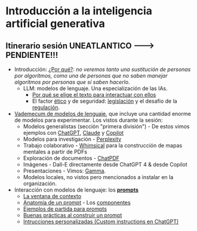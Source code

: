 # Introducción a la inteligencia artificial generativa

## Itinerario sesión UNEATLANTICO ---> PENDIENTE!!!

- Introducción: [¿Por qué?](/documentos/intro.md): *no veremos tanto una sustitución de personas por algoritmos, como una de personas que no saben manejar algoritmos por personas que sí saben hacerlo*.
  - LLM: modelos de lenguaje. Una especialización de las IAs.
    - [Por qué se elige el texto para interactuar con ellos](/documentos/LLMs.md)
    - El factor [ético](/documentos/etica@AI.md) y de seguridad: [legislación](/documentos/legislacionAI.md) y el desafio de la [regulación](/documentos/regulacionAI.md).
- [Vademecum de modelos de lenguaje](/documentos/panoramica.md), que incluye una cantidad enorme de modelos para experimentar. Los vistos durante la sesión:
  - Modelos generalistas (sección "primera división") - De estos vimos ejemplos con [ChatGPT](https://chat.openai.com/), [Claude](https://claude.ai/chats) y [Copilot](https://copilot.microsoft.com/)
  - Modelos para investigación - [Perplexity](https://www.perplexity.ai/)
  - Trabajo colaborativo - [Whimsical](https://whimsical.com/) para la construcción de mapas mentales a partir de PDFs
  - Exploración de documentos - [ChatPDF](https://www.chatpdf.com/)
  - Imágenes - Dall-E directamente desde ChatGPT 4 & desde Copilot
  - Presentaciones - Vimos: [Gamma](https://gamma.app/).
  - Modelos locales, no vistos pero mencionados a instalar en la organización.
- Interacción con modelos de lenguaje: los [**prompts**](/documentos/prompts/README.md)
  - [La ventana de contexto](/documentos/prompts/ventanaDeContexto.md)
  - [Anatomía de un prompt](/documentos/prompts/anatomia.md) - Los [componentes](/documentos/prompts/componentes.md)
  - [Ejemplos de partida para prompts](/documentos/prompts/ejemplos.md)
  - [Buenas prácticas al construir un prompt](/documentos/prompts/mejoresPracticas/README.md)
  - [Intrucciones personalizadas (Custom instructions en ChatGPT)](/documentos/prompts/customInstructions.md)
